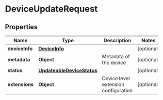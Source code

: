 
# DeviceUpdateRequest

## Properties
Name | Type | Description | Notes
------------ | ------------- | ------------- | -------------
**deviceInfo** | [**DeviceInfo**](DeviceInfo.md) |  |  [optional]
**metadata** | **Object** | Metadata of the device |  [optional]
**status** | [**UpdateableDeviceStatus**](UpdateableDeviceStatus.md) |  |  [optional]
**extensions** | **Object** | Device level extension configuration |  [optional]



